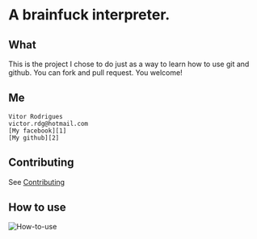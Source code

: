 A brainfuck interpreter.
========

What
--------
This is the project I chose to do just as a way to learn how to use git and github.
You can fork and pull request. You welcome!

Me
--------

    Vitor Rodrigues
    victor.rdg@hotmail.com
    [My facebook][1]
    [My github][2]

Contributing
--------

See [Contributing](CONTRIBUTING.md)

How to use
--------

![How-to-use][3]

[1]: https://www.facebook.com/joaovitorIFAL
[2]: https://github.com/tkovs
[3]: https://github.com/tkovs/cbrainfuck/blob/master/images/how-to-use.png
